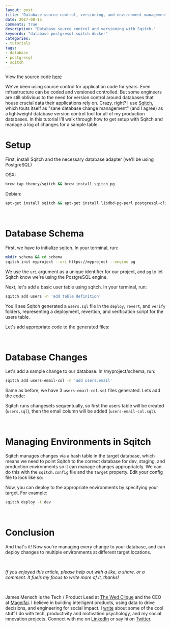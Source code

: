 ```yaml
---
layout: post
title: "Database source control, versioning, and environment management with Sqitch"
date: 2017-08-15
comments: true
description: "Database source control and versioning with Sqitch."
keywords: "database postgresql sqitch docker"
categories:
- tutorials
tags:
- database
- postgresql
- sqitch
---
```


View the source code [here](https://github.com/JMensch/database-source-control-demo)

We've been using source control for application code for years. Even infrastructure can be coded and versioned controlled. But some engineers are still oblivious to the need for version control around databases that house crucial data their applications rely on. Crazy, right? I use [Sqitch](http://sqitch.org/), which touts itself as "sane database change management" (and I agree) as a lightweight database version control tool for all of my production databases. In this tutorial I'll walk through how to get setup with Sqitch and manage a log of changes for a sample table.

# Setup
First, install Sqitch and the necessary database adapter (we'll be using PostgreSQL)

OSX:
```bash
brew tap theory/sqitch && brew install sqitch_pg
```


Debian:
```bash
apt-get install sqitch && apt-get install libdbd-pg-perl postgresql-client
```

<br>

# Database Schema

First, we have to initialize sqitch. In your terminal, run:

```bash
mkdir schema && cd schema
sqitch init myproject --uri https://myproject --engine pg
```


We use the `uri` argument as a unique identifier for our project, and `pg` to let Sqitch know we're using the PostgreSQL engine.

Next, let's add a basic user table using sqitch. In your terminal, run:

```bash
sqitch add users -n 'add table definition'
```


You'll see Sqitch generated a `users.sql` file in the `deploy`, `revert`, and `verify` folders, representing a deployment, revertion, and verification script for the users table.

Let's add appropriate code to the generated files:

<script src="https://gist.github.com/JMensch/5991f17e0ae1b2a19ded949778cdea83.js"></script>

<br>

# Database Changes

Let's add a sample change to our database. In /myproject/schema, run:

```bash
sqitch add users-email-col -n 'add users.email'
```

Same as before, we have 3 `users-email-col.sql` files generated. Lets add the code:

<script src="https://gist.github.com/JMensch/69883250eac63d93ac958c78b274effc.js"></script>

Sqitch runs changesets sequentually, so first the users table will be created (`users.sql`), then the email column will be added (`users-email-col.sql`).

<br>

# Managing Environments in Sqitch
Sqitch manages changes via a hash table in the target database, which means we need to point Sqitch to the correct database for dev, staging, and production environments so it can manage changes appropriately. We can do this with the `sqitch.config` file and the `target` property. Edit your config file to look like so:

<script src="https://gist.github.com/JMensch/52355b52aa94a794d57bf3a9d5429231.js"></script>

Now, you can deploy to the appropriate environments by specifying your target. For example:

```bash
sqitch deploy -t dev
```

<br>

# Conclusion
And that's it! Now you're managing every change to your database, and can deploy changes to multiple environments at different target locations.

<br/>

<i>If you enjoyed this article, please help out with a like, a share, or a comment. It fuels my focus to write more of it, thanks!</i>

<br/>

James Mensch is the Tech / Product Lead at <a href='https://www.thewedclique.com'>The Wed Clique</a> and the CEO at <a href='http://magnifai.io'>Magnifai</a>. I believe in building intelligent products, using data to drive decisions, and engineering for social impact. I <a href='https://medium.com/@james_mensch'>write</a> about some of the cool stuff I do with tech, productivity and motivation psychology, and my social innovation projects. Connect with me on <a href='https://www.linkedin.com/in/james-mensch/'>LinkedIn</a> or say hi on <a href='https://twitter.com/thebestmensch'>Twitter</a>.

